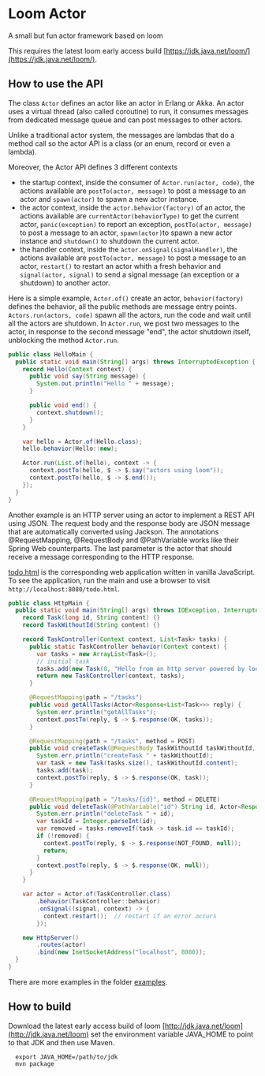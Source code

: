 # Loom Actor
A small but fun actor framework based on loom

This requires the latest loom early access build
[https://jdk.java.net/loom/](https://jdk.java.net/loom/).

## How to use the API

The class `Actor` defines an actor like an actor in Erlang or Akka.
An actor uses a virtual thread (also called coroutine) to run, it consumes messages from dedicated message queue
and can post messages to other actors.

Unlike a traditional actor system, the messages are lambdas that do a method call so the actor API is
a class (or an enum, record or even a lambda).

Moreover, the Actor API defines 3 different contexts
- the startup context, inside the consumer of `Actor.run(actor, code)`, the actions available are
  `postTo(actor, message)` to post a message to an actor and `spawn(actor)` to spawn a new actor instance.
- the actor context, inside the `actor.behavior(factory)` of an actor, the actions available are
  `currentActor(behaviorType)` to get the current actor, `panic(exception)` to report an exception,
   `postTo(actor, message)` to post a message to an actor, `spawn(actor)`to spawn a new actor instance and
  `shutdown()` to shutdown the current actor.
- the handler context, inside the `àctor.onSignal(signalHandler)`, the actions available are
  `postTo(actor, message)` to post a message to an actor, `restart()` to restart an actor whith a fresh behavior
  and `signal(actor, signal)` to send a signal message (an exception or a shutdown) to another actor.

Here is a simple example, `Actor.of()` create an actor, `behavior(factory)` defines the behavior, all the public
methods are message entry points. `Actors.run(actors, code)` spawn all the actors, run the code and
wait until all the actors are shutdown. In `Actor.run`, we post two messages to the actor, in response to the second
message "end", the actor shutdown itself, unblocking the method `Actor.run`.

```java
public class HelloMain {
  public static void main(String[] args) throws InterruptedException {
    record Hello(Context context) {
      public void say(String message) {
        System.out.println("Hello " + message);
      }

      public void end() {
        context.shutdown();
      }
    }

    var hello = Actor.of(Hello.class);
    hello.behavior(Hello::new);

    Actor.run(List.of(hello), context -> {
      context.postTo(hello, $ -> $.say("actors using loom"));
      context.postTo(hello, $ -> $.end());
    });
  }
}
```

Another example is an HTTP server using an actor to implement a REST API using JSON.
The request body and the response body are JSON message that are automatically converted using Jackson.
The annotations @RequestMapping, @RequestBody and @PathVariable works like their Spring Web counterparts.
The last parameter is the actor that should receive a message corresponding to the HTTP response.

[todo.html](todo.html) is the corresponding web application written in vanilla JavaScript.
To see the application, run the main and use a browser to visit `http://localhost:8080/todo.html`.

```java
public class HttpMain {
  public static void main(String[] args) throws IOException, InterruptedException {
    record Task(long id, String content) {}
    record TaskWithoutId(String content) {}

    record TaskController(Context context, List<Task> tasks) {
      public static TaskController behavior(Context context) {
        var tasks = new ArrayList<Task>();
        // initial task
        tasks.add(new Task(0, "Hello from an http server powered by loom !"));
        return new TaskController(context, tasks);
      }

      @RequestMapping(path = "/tasks")
      public void getAllTasks(Actor<Response<List<Task>>> reply) {
        System.err.println("getAllTasks");
        context.postTo(reply, $ -> $.response(OK, tasks));
      }

      @RequestMapping(path = "/tasks", method = POST)
      public void createTask(@RequestBody TaskWithoutId taskWithoutId, Actor<Response<Task>> reply) {
        System.err.println("createTask " + taskWithoutId);
        var task = new Task(tasks.size(), taskWithoutId.content);
        tasks.add(task);
        context.postTo(reply, $ -> $.response(OK, task));
      }

      @RequestMapping(path = "/tasks/{id}", method = DELETE)
      public void deleteTask(@PathVariable("id") String id, Actor<Response<Void>> reply) {
        System.err.println("deleteTask " + id);
        var taskId = Integer.parseInt(id);
        var removed = tasks.removeIf(task -> task.id == taskId);
        if (!removed) {
          context.postTo(reply, $ -> $.response(NOT_FOUND, null));
          return;
        }
        context.postTo(reply, $ -> $.response(OK, null));
      }
    }

    var actor = Actor.of(TaskController.class)
        .behavior(TaskController::behavior)
        .onSignal((signal, context) -> {
          context.restart();  // restart if an error occurs
        });

    new HttpServer()
        .routes(actor)
        .bind(new InetSocketAddress("localhost", 8080));
  }
}
```

There are more examples in the folder [examples](src/main/examples/com/github/forax/loom/actor/examples).

## How to build

Download the latest early access build of loom [http://jdk.java.net/loom](http://jdk.java.net/loom)
set the environment variable JAVA_HOME to point to that JDK and then use Maven.

```
  export JAVA_HOME=/path/to/jdk
  mvn package
```
